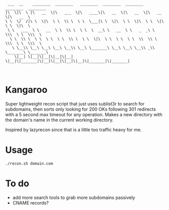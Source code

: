 ```

 ___  __    ________  ________   ________  ________  ________  ________  ________     
|\  \|\  \ |\   __  \|\   ___  \|\   ____\|\   __  \|\   __  \|\   __  \|\   __  \    
\ \  \/  /|\ \  \|\  \ \  \\ \  \ \  \___|\ \  \|\  \ \  \|\  \ \  \|\  \ \  \|\  \   
 \ \   ___  \ \   __  \ \  \\ \  \ \  \  __\ \   __  \ \   _  _\ \  \\\  \ \  \\\  \  
  \ \  \\ \  \ \  \ \  \ \  \\ \  \ \  \|\  \ \  \ \  \ \  \\  \\ \  \\\  \ \  \\\  \ 
   \ \__\\ \__\ \__\ \__\ \__\\ \__\ \_______\ \__\ \__\ \__\\ _\\ \_______\ \_______\
    \|__| \|__|\|__|\|__|\|__| \|__|\|_______|\|__|\|__|\|__|\|__|\|_______|\|_______|
                                                                                      
                                                                                      
```

# Kangaroo

Super lightweight recon script that just uses sublist3r to search for subdomains, then sorts only looking for 200 OKs following 301 redirects with a 5 second max timeout for any operation. Makes a new directory with the domain's name in the current working directory.

Inspired by lazyrecon since that is a little too traffic heavy for me.

# Usage
`./recon.sh domain.com`

# To do
* add more search tools to grab more subdomains passively
* CNAME records?
